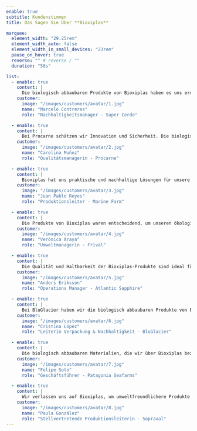 ```yaml
---
enable: true
subtitle: Kundenstimmen
title: Das Sagen Sie Über **Bioxiplas**

marquee:
  element_width: "29.25rem"
  element_width_auto: false
  element_width_in_small_devices: "23rem"
  pause_on_hover: true
  reverse: "" # reverse / ""
  duration: "50s"

list:
  - enable: true
    content: |
      Die biologisch abbaubaren Produkte von Bioxiplas haben es uns ermöglicht, unser Engagement für Nachhaltigkeit in allen Produktionsbereichen zu stärken.
    customer:
      image: "/images/customers/avatar/1.jpg"
      name: "Marcelo Contreras"
      role: "Nachhaltigkeitsmanager - Super Cerdo"

  - enable: true
    content: |
      Bei Procarne schätzen wir Innovation und Sicherheit. Die biologisch abbaubaren Schutzprodukte von Bioxiplas erfüllen die höchsten Standards der Fleischindustrie.
    customer:
      image: "/images/customers/avatar/2.jpg"
      name: "Carolina Muñoz"
      role: "Qualitätsmanagerin - Procarne"

  - enable: true
    content: |
      Bioxiplas hat uns praktische und nachhaltige Lösungen für unsere Betriebe in Zucht- und Verarbeitungsanlagen geliefert.
    customer:
      image: "/images/customers/avatar/3.jpg"
      name: "Juan Pablo Reyes"
      role: "Produktionsleiter - Marine Farm"

  - enable: true
    content: |
      Die Produkte von Bioxiplas waren entscheidend, um unseren ökologischen Fußabdruck in Verpackungs- und Transportprozessen zu reduzieren.
    customer:
      image: "/images/customers/avatar/4.jpg"
      name: "Verónica Araya"
      role: "Umweltmanagerin - Frival"

  - enable: true
    content: |
      Die Qualität und Haltbarkeit der Bioxiplas-Produkte sind ideal für die Lachsindustrie. Eine hervorragende Alternative, um unsere Nachhaltigkeitsziele zu erreichen.
    customer:
      image: "/images/customers/avatar/5.jpg"
      name: "Anders Eriksson"
      role: "Operations Manager - Atlantic Sapphire"

  - enable: true
    content: |
      Bei BluGlacier haben wir die biologisch abbaubaren Produkte von Bioxiplas als integralen Bestandteil unserer nachhaltigen Verpackungsstrategie integriert.
    customer:
      image: "/images/customers/avatar/6.jpg"
      name: "Cristina López"
      role: "Leiterin Verpackung & Nachhaltigkeit - BluGlacier"

  - enable: true
    content: |
      Die biologisch abbaubaren Materialien, die wir über Bioxiplas beziehen, sind eine große Bereicherung für unseren Betrieb und stärken unser Engagement für Umweltverantwortung.
    customer:
      image: "/images/customers/avatar/7.jpg"
      name: "Felipe Soto"
      role: "Geschäftsführer - Patagonia Seafarms"

  - enable: true
    content: |
      Wir verlassen uns auf Bioxiplas, um umweltfreundlichere Produkte in unsere Geflügelproduktionslinien zu integrieren.
    customer:
      image: "/images/customers/avatar/8.jpg"
      name: "Paula González"
      role: "Stellvertretende Produktionsleiterin - Sopraval"
---
```

